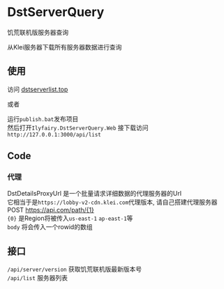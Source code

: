 # DstServerQuery
饥荒联机版服务器查询

从Klei服务器下载所有服务器数据进行查询

## 使用

访问 [dstserverlist.top](https://dstserverlist.top)  

或者  

运行`publish.bat`发布项目  
然后打开`Ilyfairy.DstServerQuery.Web`
接下载访问`http://127.0.0.1:3000/api/list`

## Code

### 代理
DstDetailsProxyUrl 是一个批量请求详细数据的代理服务器的Url  
它相当于是`https://lobby-v2-cdn.klei.com`代理版本, 请自己搭建代理服务器  
POST https://api.com/path/{1}  
`{0}` 是Region将被传入`us-east-1` `ap-east-1`等  
`body` 将会传入一个rowid的数组  

## 接口

`/api/server/version` 获取饥荒联机版最新版本号  
`/api/list` 服务器列表  